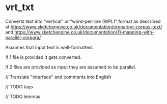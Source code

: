 # vrt_txt
Converts text into “vertical” or “word-per-line (WPL)” format as described at https://www.sketchengine.co.uk/documentation/preparing-corpus-text/ and https://www.sketchengine.co.uk/documentation/11-mapping-with-parallel-corpora/

Assumes that input text is well-formatted.

If 1 file is provided it gets converted.

If 2 files are provided as input they are assumed to be parallel.

// Translate "interface" and comments into English

// TODO tags

// TODO lemmas
